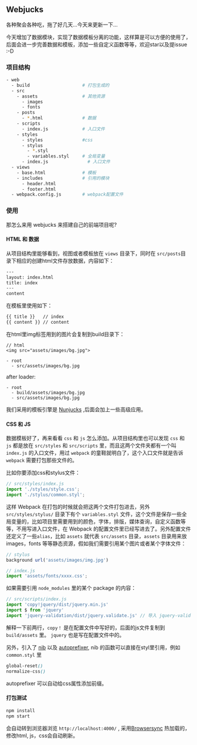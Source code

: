## Webjucks

各种聚会各种吃，拖了好几天...今天来更新一下...

今天增加了数据模块，实现了数据模板分离的功能，这样算是可以方便的使用了，后面会进一步完善数据和模板，添加一些自定义函数等等，欢迎star以及提issue :-D

### 项目结构

```bash
- web
  - build                    # 打包生成的
  - src           
    - assets                 # 其他资源
      - images             
      - fonts 
    - posts
      - *.html               # 数据
    - scripts
      - index.js             # 入口文件 
    - styles
      - styles               #css
      - stylus
        - *.styl         
        - variables.styl     # 全局变量  
      - index.js               # 入口文件
  - views 
    - base.html              # 模板
    - includes               # 引用的模块
      - header.html
      - footer.html  
  - webpack.config.js        # webpack配置文件
```

### 使用

那怎么来用 webjucks 来搭建自己的前端项目呢?

#### HTML 和 数据

从项目结构里能够看到，视图或者模板放在 `views` 目录下，同时在 `src/posts`目录下相应的创建html文件存放数据，内容如下：

```html
---
layout: index.html
title: index
---
content
``` 
在模板里使用如下：

```html
{{ title }}   // index
{{ content }} // content
```

在html里img标签用到的图片会复制到build目录下：

```
// html
<img src="assets/images/bg.jpg">

- root
  - src/assets/images/bg.jpg  
```  
after loader:
```
- root
  - build/assets/images/bg.jpg 
  - src/assets/images/bg.jpg 
```

我们采用的模板引擎是 [Nunjucks](https://mozilla.github.io/nunjucks/) ,后面会加上一些高级应用。

#### CSS 和 JS

数据模板好了，再来看看 `css` 和 `js` 怎么添加。从项目结构里也可以发现 `css` 和 `js` 都是放在 `src/styles` 和 `src/scripts` 里，而且这两个文件夹都有一个叫 `index.js` 的入口文件，用过 `webpack` 的童鞋就明白了，这个入口文件就是告诉 `webpack` 需要打包那些文件的。

比如你要添加css和stylus文件：

```js
// src/styles/index.js
import './styles/style.css';
import './stylus/common.styl';
```
这样 Webpack 在打包的时候就会把这两个文件打包进去，另外 `src/styles/stylus/` 目录下有个 `variables.styl` 文件，这个文件是保存一些全局变量的，比如项目里需要用到的颜色，字体，排版，媒体查询，自定义函数等等，不用写进入口文件，在 Webpack 的配置文件里已经写进去了。另外配置文件还定义了一些`alias`，比如 `assets` 就代表 `src/assets` 目录，`assets` 目录用来放 images，fonts 等等静态资源，假如我们需要引用某个图片或者某个字体文件：

```js
// stylus
background url('assets/images/img.jpg')

// index.js
import 'assets/fonts/xxxx.css';
```
如果需要引用 `node_modules` 里的某个 package 的内容：

```js
// src/scripts/index.js
import 'copy!jquery/dist/jquery.min.js'
import $ from 'jquery'
import 'jquery-validation/dist/jquery.validate.js' // 导入 jquery-validation
```
解释一下前两行，`copy！` 是在配置文件中写好的，后面的js文件复制到 `build/assets` 里。
`jquery` 也是写在配置文件中的。

另外，引入了 [nib](https://github.com/tj/nib) 以及 [autoprefixer](https://github.com/postcss/autoprefixer), nib 的函数可以直接在styl里引用，例如 `common.styl` 里

```css
global-reset()
normalize-css()
``` 
autoprefixer 可以自动给css属性添加前缀。

#### 打包测试

```javascript
npm install
npm start
```
 会自动转到浏览器浏览 `http://localhost:4000/` , 采用[Browsersync](http://www.browsersync.cn/) 热加载的，修改html, js，css会自动刷新。

